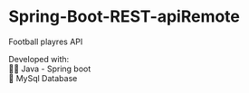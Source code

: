 # Spring-Boot-REST-apiRemote

Football playres API

Developed with:<br/>
👨‍💻  Java - Spring boot <br/>
💾  MySql Database <br/>
